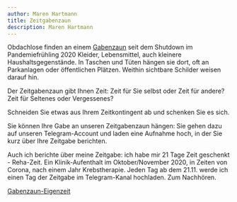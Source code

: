 ```yaml
---
author: Maren Hartmann
title: Zeitgabenzaun
description: Maren Hartmann
---
```


Obdachlose finden an einem [Gabenzaun](https://alltaginderkrise.org/tag/obdachlosigkeit/) seit dem Shutdown im Pandemiefrühling 2020 Kleider, Lebensmittel, auch kleinere Haushaltsgegenstände. In Taschen und Tüten hängen sie dort, oft an Parkanlagen oder öffentlichen Plätzen. Weithin sichtbare Schilder weisen darauf hin.

Der Zeitgabenzaun gibt Ihnen Zeit: Zeit für Sie selbst oder Zeit für andere? Zeit für Seltenes oder Vergessenes? 

Schneiden Sie etwas aus Ihrem Zeitkontingent ab und schenken Sie es sich. 

Sie können Ihre Gabe an unseren Zeitgabenzaun hängen: Sie gehen dazu auf unseren Telegram-Account und laden eine Aufnahme hoch, in der Sie kurz über Ihre Zeitgabe berichten.

Auch ich berichte über meine Zeitgabe: ich habe mir 21 Tage Zeit geschenkt - Reha-Zeit. Ein Klinik-Aufenthalt im Oktober/November 2020, in Zeiten von Corona, nach einem Jahr Krebstherapie. 
Jeden Tag ab dem 21.11. werde ich einen Tag der Zeitgabe im Telegram-Kanal hochladen. Zum Nachhören.

[Gabenzaun-Eigenzeit](../../doc/Gabenzaun-Eigenzeit.pdf)